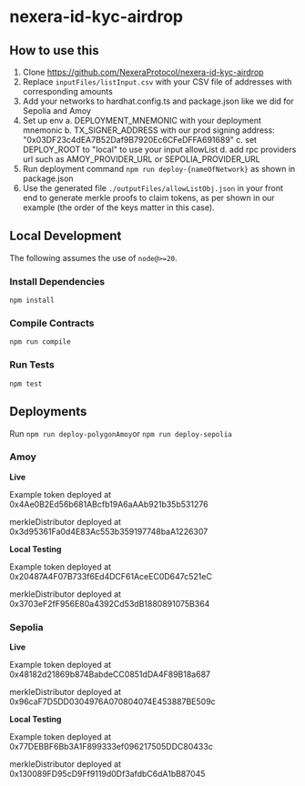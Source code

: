 # nexera-id-kyc-airdrop

## How to use this

1. Clone <https://github.com/NexeraProtocol/nexera-id-kyc-airdrop>
2. Replace `inputFiles/listInput.csv` with your CSV file of addresses with corresponding amounts
3. Add your networks to hardhat.config.ts and package.json like we did for Sepolia and Amoy
4. Set up env
   a. DEPLOYMENT_MNEMONIC with your deployment mnemonic
   b. TX_SIGNER_ADDRESS with our prod signing address: "0x03DF23c4dEA7B52Daf9B7920Ec6CFeDFFA691689"
   c. set DEPLOY_ROOT to "local" to use your input allowList
   d. add rpc providers url such as AMOY_PROVIDER_URL or SEPOLIA_PROVIDER_URL
5. Run deployment command `npm run deploy-{nameOfNetwork}` as shown in package.json
6. Use the generated file `./outputFiles/allowListObj.json` in your front end to generate merkle proofs to claim tokens, as per shown in our example (the order of the keys matter in this case).

## Local Development

The following assumes the use of `node@>=20`.

### Install Dependencies

`npm install`

### Compile Contracts

`npm run compile`

### Run Tests

`npm test`

## Deployments

Run `npm run deploy-polygonAmoy`or `npm run deploy-sepolia`

### Amoy

**Live**

Example token deployed at 0x4Ae0B2Ed56b681ABcfb19A6aAAb921b35b531276

merkleDistributor deployed at 0x3d95361Fa0d4E83Ac553b359197748baA1226307

**Local Testing**

Example token deployed at 0x20487A4F07B733f6Ed4DCF61AceEC0D647c521eC

merkleDistributor deployed at 0x3703eF2fF956E80a4392Cd53dB1880891075B364

### Sepolia

**Live**

Example token deployed at 0x48182d21869b874BabdeCC0851dDA4F89B18a687

merkleDistributor deployed at 0x96caF7D5DD0304976A070804074E453887BE509c

**Local Testing**

Example token deployed at 0x77DEBBF6Bb3A1F899333ef096217505DDC80433c

merkleDistributor deployed at 0x130089FD95cD9Ff9119d0Df3afdbC6dA1bB87045
